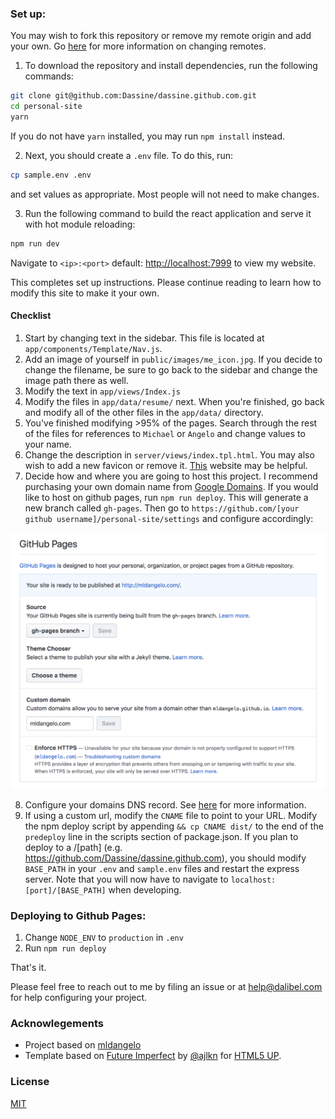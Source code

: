 ### Set up:

You may wish to fork this repository or remove my remote origin and add your own. Go [here](https://help.github.com/articles/changing-a-remote-s-url/) for more information on changing remotes.

1. To download the repository and install dependencies, run the following commands:

```bash
git clone git@github.com:Dassine/dassine.github.com.git
cd personal-site
yarn
```

If you do not have `yarn` installed, you may run `npm install` instead.

2. Next, you should create a `.env` file. To do this, run:

```bash
cp sample.env .env
```

and set values as appropriate. Most people will not need to make changes.

3. Run the following command to build the react application and serve it with hot module reloading:

```bash
npm run dev
```

Navigate to `<ip>:<port>` default: [http://localhost:7999](http://localhost:7999) to view my website.

This completes set up instructions. Please continue reading to learn how to modify this site to make it your own.

#### Checklist

1. Start by changing text in the sidebar. This file is located at `app/components/Template/Nav.js`.
2. Add an image of yourself in `public/images/me_icon.jpg`. If you decide to change the filename, be sure to go back to the sidebar and change the image path there as well.
3. Modify the text in `app/views/Index.js`
4. Modify the files in `app/data/resume/` next. When you're finished, go back and modify all of the other files in the `app/data/` directory.
5. You've finished modifying >95% of the pages. Search through the rest of the files for references to `Michael` or `Angelo` and change values to your name.
6. Change the description in `server/views/index.tpl.html`. You may also wish to add a new favicon or remove it. [This](https://realfavicongenerator.net/) website may be helpful.
7. Decide how and where you are going to host this project. I recommend purchasing your own domain name from [Google Domains](https://domains.google). If you would like to host on github pages, run `npm run deploy`. This will generate a new branch called `gh-pages`. Then go to `https://github.com/[your github username]/personal-site/settings` and configure accordingly:

![github hosting instructions](docs/gh-pages.png)

8. Configure your domains DNS record. See [here](https://help.github.com/articles/using-a-custom-domain-with-github-pages/) for more information.
9. If using a custom url, modify the `CNAME` file to point to your URL. Modify the npm deploy script by appending `&& cp CNAME dist/` to the end of the `predeploy` line in the scripts section of package.json.
   If you plan to deploy to a /[path]
   (e.g. https://github.com/Dassine/dassine.github.com), you should modify `BASE_PATH` in your `.env` and `sample.env` files and restart the express server. Note that you will now have to navigate to `localhost:[port]/[BASE_PATH]` when developing.

### Deploying to Github Pages:

1. Change `NODE_ENV` to `production` in `.env`
2. Run `npm run deploy`

That's it.

Please feel free to reach out to me by filing an issue or at help@dalibel.com for help configuring your project.

### Acknowlegements

- Project based on [mldangelo](https://github.com/mldangelo/personal-site)
- Template based on [Future Imperfect](https://html5up.net/future-imperfect) by [@ajlkn](https://github.com/ajlkn) for [HTML5 UP](html5up.net).

### License

[MIT](https://github.com/mldangelo/personal-site/blob/master/LICENSE)

